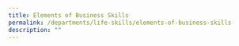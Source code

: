 ```yaml
---
title: Elements of Business Skills
permalink: /departments/life-skills/elements-of-business-skills
description: ""
---
```

